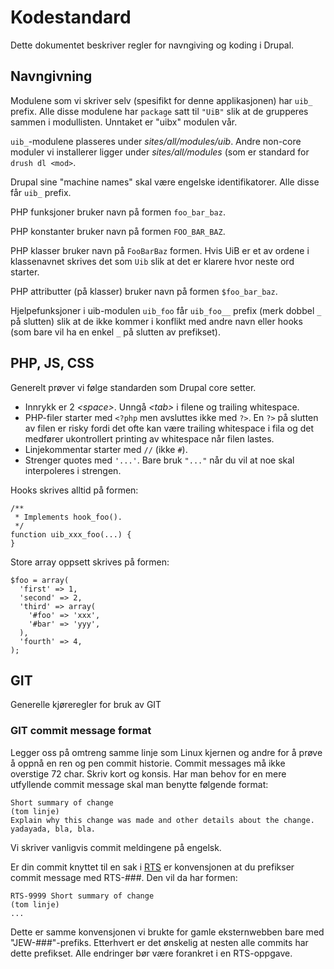 # Kodestandard

Dette dokumentet beskriver regler for navngiving og koding i Drupal.

## Navngivning

Modulene som vi skriver selv (spesifikt for denne applikasjonen) har `uib_` prefix. Alle disse modulene har `package` satt til `"UiB"` slik at de grupperes sammen i modullisten.  Unntaket er "uibx" modulen vår.

`uib_`-modulene plasseres under *sites/all/modules/uib*. Andre non-core moduler vi installerer ligger under *sites/all/modules* (som er standard for `drush dl <mod>`.

Drupal sine "machine names" skal være engelske identifikatorer. Alle disse får `uib_` prefix.

PHP funksjoner bruker navn på formen `foo_bar_baz`.

PHP konstanter bruker navn på formen `FOO_BAR_BAZ`.

PHP klasser bruker navn på `FooBarBaz` formen. Hvis UiB er et av ordene i klassenavnet skrives det som `Uib` slik at det er klarere hvor neste ord starter.

PHP attributter (på klasser) bruker navn på formen `$foo_bar_baz`.

Hjelpefunksjoner i uib-modulen `uib_foo` får `uib_foo__` prefix (merk dobbel `_` på slutten) slik at de ikke kommer i konflikt med andre navn eller hooks (som bare vil ha en enkel `_` på slutten av prefikset).

## PHP, JS, CSS

Generelt prøver vi følge standarden som Drupal core setter.

* Innrykk er 2 *&lt;space>*. Unngå *&lt;tab>* i filene og trailing whitespace.
* PHP-filer starter med `<?php` men avsluttes ikke med `?>`. En `?>` på slutten av filen er risky fordi det ofte kan være trailing whitespace i fila og det medfører ukontrollert printing av whitespace når filen lastes.
* Linjekommentar starter med `//` (ikke `#`).
* Strenger quotes med `'...'`. Bare bruk `"..."` når du vil at noe skal interpoleres i strengen.

Hooks skrives alltid på formen:

    /**
     * Implements hook_foo().
     */
    function uib_xxx_foo(...) {
    }

Store array oppsett skrives på formen:

    $foo = array(
      'first' => 1,
      'second' => 2,
      'third' => array(
        '#foo' => 'xxx',
        '#bar' => 'yyy',
      ),
      'fourth' => 4,
    );

## GIT
Generelle kjøreregler for bruk av GIT

### GIT commit message format
Legger oss på omtreng samme linje som Linux kjernen og andre for å prøve å oppnå en ren og pen commit historie.
Commit messages må ikke overstige 72 char. Skriv kort og konsis. Har man behov for en mere utfyllende commit message skal man benytte følgende format:

    Short summary of change
    (tom linje)
    Explain why this change was made and other details about the change.
    yadayada, bla, bla.

Vi skriver vanligvis commit meldingene på engelsk.

Er din commit knyttet til en sak i [RTS](https://rts.uib.no/projects/w3) er konvensjonen at du prefikser commit message med RTS-###. Den vil da har formen:

    RTS-9999 Short summary of change
    (tom linje)
    ...

Dette er samme konvensjonen vi brukte for gamle eksternwebben bare med "JEW-###"-prefiks.  Etterhvert er det ønskelig at nesten alle commits har dette prefikset. Alle endringer bør være forankret i en RTS-oppgave.
